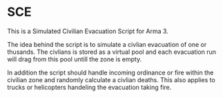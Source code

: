 # SCE
This is a Simulated Civilian Evacuation Script for Arma 3.

The idea behind the script is to simulate a civlian evacuation of one or thusands. The civlians is stored as a virtual pool and each evacuation run will drag from this pool untill the zone is empty.

In addition the script should handle incoming ordinance or fire within the civilian zone and randomly calculate a civlian deaths. This also applies to trucks or helicopters handeling the evacuation taking fire.
